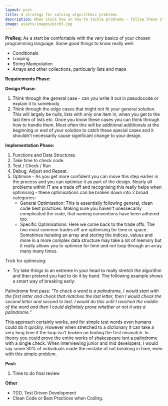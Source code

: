 ```yaml
---
layout: post
title: A strategy for solving algorithmic problems
description: When stuck how on how to tackle problems - follow these steps.
image: assets/images/pic03.jpg
---
```


**PreReq:** As a start be comfortable with the very basics of your chosen programming language. Some good things to know really well:
- Conditionals
- Looping
- String Manipulation
- Arrays and other collections, particuarly lists and maps

**Requirements Phase:**

**Design Phase:**
1) Think through the general case - can you write it out in pseudocode or explain it to somebody. 
2) Think through the edge cases that might not fit your general solution. This will largely be nulls, lists with only one item in, when you get to the last item of lists etc. Once you know these cases you can think through how to handle them. Most often this will be additional additionals at the beginning or end of your solution to catch these special cases and it shouldn't necessarily cause significant change to your design. 

**Implementation Phase:** 
1) Functions and Data Structures
2) Take time to check code. 
3) Test / Check / Run
4) Debug, Adjust and Repeat.
5) Optimise - As you get more confident you can move this step earlier in the process and you can optimise it as part of the design. Nearly all problems within IT are a trade off and recognising this really helps when optimising - these optimisations can be broken down into 2 broad categories:
    - General Optimisation: This is essentially following general, clean code best practices. Making sure you haven't unessecarily complicated the code, that naming conventions have been adhered too. 
    - Specific Optimisations: Here we come back to the trade offs. The two most common trades off are optimising for time or space. Sometimes iterating an array and storing the indices, values and more in a more complex data structure may take a lot of memory but it really allows you to optimise for time and not loop through an array many many times. 

Trick for optimising: 
- Try take things to an extreme in your head to really stretch the algorithm and then pretend you had to do it by hand. The following example shows a smart way of breaking early:

Palindrome first pass:
*"To check a word is a palindrome, I would start with the first letter and check that matches the last letter, then I would check the second letter and second to last. I would do this until I reached the middle of the word and then I could definitely prove whether or not it was a palindrome."*

This approach certainly works, and for simple test words even humans could do it quickly. However when stretched to a dictionary it can take a very long time if the loop isn't broken on finding the first mismatch. In theory you could prove the entire works of shakespeare isnt a palindrome with a single check. When interviewing junior and mid developers, I would say some 30% of individuals made the mistake of not breaking in time, even with this simple problem.

**Post:**
1) Time to do final review


**Other**
- TDD, Test Driven Development
- Clean Code or Best Practices when Coding.

